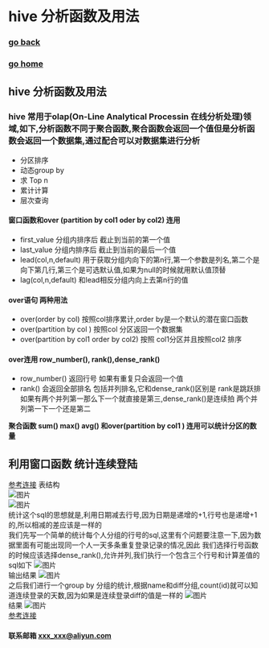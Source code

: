 # hive 分析函数及用法
### [go back](/x2q/hive/hive)      
### [go home](/x2q)     
 
## hive 分析函数及用法
### hive 常用于olap(On-Line Analytical Processin 在线分析处理)领域,如下,分析函数不同于聚合函数,聚合函数会返回一个值但是分析函数会返回一个数据集,通过配合可以对数据集进行分析  

+ 分区排序
+ 动态group by
+ 求 Top n
+ 累计计算
+ 层次查询
#### 窗口函数和over (partition by col1 oder by col2) 连用
+ first_value 分组内排序后 截止到当前的第一个值
+ last_value 分组内排序后 截止到当前的最后一个值
+ lead(col,n,default) 用于获取分组内向下的第n行,第一个参数是列名,第二个是向下第几行,第三个是可选默认值,如果为null的时候就用默认值顶替
+ lag(col,n,default) 和lead相反分组内向上去第n行的值   
#### over语句 两种用法
+ over(order by col) 按照col排序累计,order by是一个默认的潜在窗口函数
+ over(partition by col ) 按照col 分区返回一个数据集
+ over(partition by col1 order by col2) 按照 col1分区并且按照col2 排序
#### over连用 row_number(), rank(),dense_rank()
+ row_number() 返回行号 如果有重复只会返回一个值
+ rank() 会返回全部排名 包括并列排名,它和dense_rank()区别是 rank是跳跃排 如果有两个并列第一那么下一个就直接是第三,dense_rank()是连续拍 两个并列第一下一个还是第二

**聚合函数 sum() max() avg() 和over(partition by col1 ) 连用可以统计分区的数量**

## 利用窗口函数 统计连续登陆
[参考连接](https://blog.csdn.net/TomAndersen/article/details/106432890)
表结构  
![图片](/static/img/get1.png)  
![图片](/static/img/get2.png)  
统计这个sql的思想就是,利用日期减去行号,因为日期是递增的+1,行号也是递增+1的,所以相减的差应该是一样的  
我们先写一个简单的统计每个人分组的行号的sql,这里有个问题要注意一下,因为数据里面有可能出现同一个人一天多条重复登录记录的情况,因此
我们选择行号函数的时候应该选择dense_rank(),允许并列,我们执行一个包含三个行号和计算差值的sql如下
![图片](/static/img/get3.png)  
输出结果
![图片](/static/img/get4.png)  
之后我们进行一个group by 分组的统计,根据name和diff分组,count(id)就可以知道连续登录的天数,因为如果是连续登录diff的值是一样的
![图片](/static/img/get5.png)  
结果
![图片](/static/img/get6.png)  
[参考连接](https://blog.csdn.net/sherri_du/article/details/53312085)


#### 联系邮箱 xxx_xxx@aliyun.com

